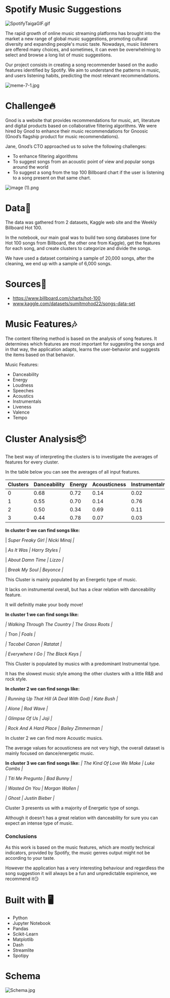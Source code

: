 # Spotify Music Suggestions

![SpotifyTaigaGIF.gif](https://github.com/JCabral88/Spotify_Music_Suggestions/blob/main/images/SpotifyTaigaGIF.gif?raw=true)

The rapid growth of online music streaming platforms has brought into the market a new range of global music suggestions, promoting cultural diversity and expanding people's music taste. Nowadays, music listeners are offered many choices, and sometimes, it can even be overwhelming to select and browse a long list of music suggestions.

Our project consists in creating a song recommender based on the audio features identified by Spotify. We aim to understand the patterns in music, and users listening habits, predicting the most relevant recommendations.

![meme-7-1.jpg](Spotify%20Music%20Suggestions%204f33f06b37f240ada47329a6a621a240/meme-7-1.jpg)

# **Challenge🔥**

Gnod is a website that provides recommendations for music, art, literature and digital products based on collaborative filtering algorithms. 
We were hired by Gnod to enhance their music recommendations for Gnoosic (Gnod’s flagship product for music recommendations).

Jane, Gnod’s CTO approached us to solve the following challenges:

- To enhance filtering algorithms
- To suggest songs from an acoustic point of view and popular songs around the world
- To suggest a song from the top 100 Billboard chart if the user is listening to a song present on that same chart.

![image (1).png](Spotify%20Music%20Suggestions%204f33f06b37f240ada47329a6a621a240/image_(1).png)

# **Data📄**

The data was gathered from 2 datasets, Kaggle web site and the Weekly Billboard Hot 100. 

In the notebook, our main goal was to build two song databases (one for Hot 100 songs from Billboard, the other one from Kaggle), get the features for each song, and create clusters to categorize and divide the songs.

We have used a dataset containing a sample of 20,000 songs, after the cleaning, we end up with a sample of 6,000 songs.

# **Sources🧭**

- https://www.billboard.com/charts/hot-100
- www.kaggle.com/datasets/sumitmohod22/songs-data-set

# **Music Features🎶**

The content filtering method is based on the analysis of song features. It determines which features are most important for suggesting the songs and in that way, the application adapts, learns the user-behavior and suggests the items based on that behavior.

Music Features:

- Danceability
- Energy
- Loudness
- Speeches
- Acoustics
- Instrumentals
- Liveness
- Valence
- Tempo

# **Cluster Analysis📦**

The best way of interpreting the clusters is to investigate the averages of features for every cluster.

In the table below you can see the averages of all input features.

| Clusters | Danceability | Energy | Acousticness | Instrumentalness | Valence |
| --- | --- | --- | --- | --- | --- |
| 0 | 0.68 | 0.72 | 0.14 | 0.02 | 0.72 |
| 1 | 0.55 | 0.70 | 0.14 | 0.76 | 0.44 |
| 2 | 0.50 | 0.34 | 0.69 | 0.11 | 0.33 |
| 3 | 0.44 | 0.78 | 0.07 | 0.03 | 0.38 |

**In cluster 0 we can find songs like:**

| *Super Freaky Girl  | Nicki Minaj |*

| *As It Was | Harry Styles |*

| *About Damn Time | Lizzo |*

| *Break My Soul | Beyonce |*

This Cluster is mainly populated by an Energetic type of music.

It lacks on instrumental overall, but has a clear relation with danceability feature.

It will definitly make your body move! 

**In cluster 1 we can find songs like:**

*| Walking Through The Country | The Grass Roots |*

*| Tron | Foals |*

*| Tacobel Canon | Ratatat |*

*| Everywhere I Go | The Black Keys |*

This Cluster is populated by musics with a predominant Instrumental type.

It has the slowest music style among the other clusters with a little R&B and rock style.

**In cluster 2 we can find songs like:**

*| Running Up That Hill (A Deal With God) | Kate Bush |*

*| Alone | Rod Wave |*

*| Glimpse Of Us | Joji |*

*| Rock And A Hard Place | Bailey Zimmerman |*

In cluster 2 we can find more Acoustic musics.

The average values for acousticness are not very high, the overall dataset is mainly focused on dance/energetic music.

**In cluster 3 we can find songs like:**
*| The Kind Of Love We Make | Luke Combs |*

*| Titi Me Pregunto | Bad Bunny |*

*| Wasted On You | Morgan Wallen |*

*| Ghost | Justin Bieber |*

Cluster 3 presents us with a majority of Energetic type of songs.

Although it doesn’t has a great relation with danceability for sure you can expect an intense type of music.

### Conclusions

As this work is based on the music features, which are mostly technical indicators, provided by Spotify, the music genres output might not be according to your taste.

However the application has a very interesting behaviour and regardless the song suggestion it will always be a fun and unpredictable expirience, we recommend it😏

# **Built with 🖥️**

- Python
- Jupyter Notebook
- Pandas
- Scikit-Learn
- Matplotlib
- Dash
- Streamlite
- Spotipy

# ****Schema****

![Schema.jpg](https://github.com/JCabral88/Spotify_Music_Suggestions/blob/main/images/Schema.jpg?raw=true)
